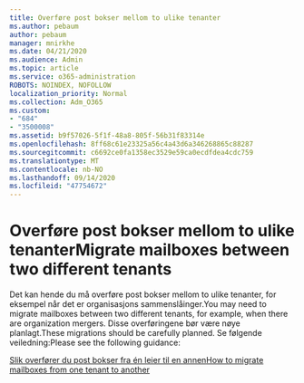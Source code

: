 ```yaml
---
title: Overføre post bokser mellom to ulike tenanter
ms.author: pebaum
author: pebaum
manager: mnirkhe
ms.date: 04/21/2020
ms.audience: Admin
ms.topic: article
ms.service: o365-administration
ROBOTS: NOINDEX, NOFOLLOW
localization_priority: Normal
ms.collection: Adm_O365
ms.custom:
- "684"
- "3500008"
ms.assetid: b9f57026-5f1f-48a8-805f-56b31f83314e
ms.openlocfilehash: 8ff68c61e23325a56c4a43d6a346268865c88287
ms.sourcegitcommit: c6692ce0fa1358ec3529e59ca0ecdfdea4cdc759
ms.translationtype: MT
ms.contentlocale: nb-NO
ms.lasthandoff: 09/14/2020
ms.locfileid: "47754672"
---
```

# <a name="migrate-mailboxes-between-two-different-tenants"></a><span data-ttu-id="2dba3-102">Overføre post bokser mellom to ulike tenanter</span><span class="sxs-lookup"><span data-stu-id="2dba3-102">Migrate mailboxes between two different tenants</span></span>

<span data-ttu-id="2dba3-103">Det kan hende du må overføre post bokser mellom to ulike tenanter, for eksempel når det er organisasjons sammenslåinger.</span><span class="sxs-lookup"><span data-stu-id="2dba3-103">You may need to migrate mailboxes between two different tenants, for example, when there are organization mergers.</span></span> <span data-ttu-id="2dba3-104">Disse overføringene bør være nøye planlagt.</span><span class="sxs-lookup"><span data-stu-id="2dba3-104">These migrations should be carefully planned.</span></span> <span data-ttu-id="2dba3-105">Se følgende veiledning:</span><span class="sxs-lookup"><span data-stu-id="2dba3-105">Please see the following guidance:</span></span>
  
[<span data-ttu-id="2dba3-106">Slik overfører du post bokser fra én leier til en annen</span><span class="sxs-lookup"><span data-stu-id="2dba3-106">How to migrate mailboxes from one tenant to another</span></span>](https://docs.microsoft.com/Exchange/mailbox-migration/migrate-mailboxes-across-tenants)
  